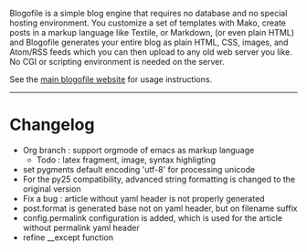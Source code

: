 Blogofile is a simple blog engine that requires no database and no special hosting environment. You customize a set of templates with Mako, create posts in a markup language like Textile, or Markdown, (or even plain HTML) and Blogofile generates your entire blog as plain HTML, CSS, images, and Atom/RSS feeds which you can then upload to any old web server you like. No CGI or scripting environment is needed on the server.

See the [main blogofile website](http://www.blogofile.com) for usage instructions.

* * * * *

# Changelog

- Org branch : support orgmode of emacs as markup language
  - Todo : latex fragment, image, syntax highligting
- set pygments default encoding 'utf-8' for processing unicode
- For the py25 compatibility, advanced string formatting is changed to the original version
- Fix a bug : article without yaml header is not properly generated
- post.format is generated base not on yaml header, but on filename suffix 
- config.permalink configuration is added, which is used for the article without permalink yaml header
- refine __except function
